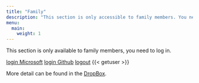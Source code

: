 ```yaml
---
title: "Family"
description: "This section is only accessible to family members. You need to log in"
menu:
  main:
    weight: 1
---
```


This section is only available to family members, you need to log in.

[login Microsoft](/.auth/login/aad)
[login Github](./auth/login/github)
[logout](/.auth/logout)
{{< getuser >}}

More detail can be found in the [DropBox](https://www.dropbox.com/scl/fi/0vjuyek1750j8w7368qiq/Reiseplanung.xlsx?rlkey=c81wenberj1jxzi3rln22fzjc&dl=0).




